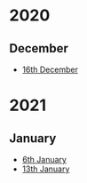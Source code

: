 # 2020

## December

* [16th December](entries/161220.html)

# 2021

## January 

* [6th January](entries/060121.html)
* [13th January](entries/130121.html)
